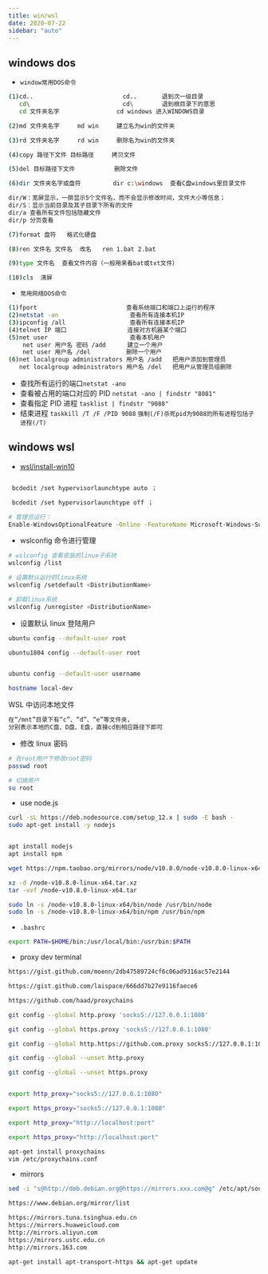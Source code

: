 ```yaml
---
title: win/wsl
date: 2020-07-22
sidebar: "auto"
---
```


## windows dos

- `window常用DOS命令`

```bash
(1)cd..                         cd..       退到次一级目录
   cd\                          cd\        退到根目录下的意思
   cd 文件夹名字                cd windows 进入WINDOWS目录

(2)md 文件夹名字     md win     建立名为win的文件夹

(3)rd 文件夹名字     rd win     删除名为win的文件夹

(4)copy 路径下文件 目标路径     拷贝文件

(5)del 目标路径下文件           删除文件

(6)dir 文件夹名字或盘符         dir c:\windows  查看C盘windows里目录文件

dir/W：宽屏显示，一排显示5个文件名，而不会显示修改时间，文件大小等信息；
dir/S：显示当前目录及其子目录下所有的文件
dir/a 查看所有文件包括隐藏文件
dir/p 分页查看

(7)format 盘符   格式化硬盘

(8)ren 文件名 文件名  改名   ren 1.bat 2.bat

(9)type 文件名  查看文件内容（一般用来看bat或txt文件）

(10)cls  清屏
```

- `常用网络DOS命令`

```bash
(1)fport                         查看系统端口和端口上运行的程序
(2)netstat -an                    查看所有连接本机IP
(3)ipconfig /all                  查看所有连接本机IP
(4)telnet IP 端口                 连接对方机器某个端口
(5)net user                       查看本机用户
    net user 用户名 密码 /add      建立一个用户
    net user 用户名 /del          删除一个用户
(6)net localgroup administrators 用户名 /add   把用户添加到管理员
   net localgroup administrators 用户名 /del   把用户从管理员组删除
```

- 查找所有运行的端口`netstat -ano`
- 查看被占用的端口对应的 PID `netstat -ano | findstr "8081"`
- 查看指定 PID 进程 `tasklist | findstr "9088"`
- 结束进程 `taskkill /T /F /PID 9088` `强制(/F)杀死pid为9088的所有进程包括子进程(/T)`

## windows wsl

- [wsl/install-win10](https://docs.microsoft.com/zh-cn/windows/wsl/install-win10)

```bash

 bcdedit /set hypervisorlaunchtype auto ；

 bcdedit /set hypervisorlaunchtype off ；

# 管理员运行：
Enable-WindowsOptionalFeature -Online -FeatureName Microsoft-Windows-Subsystem-Linux
```

- wslconfig 命令进行管理

```bash
# wslconfig 查看安装的linux子系统
wslconfig /list

# 设置默认运行的linux系统
wslconfig /setdefault <DistributionName>

# 卸载linux系统
wslconfig /unregister <DistributionName>
```

- 设置默认 linux 登陆用户

```bash
ubuntu config --default-user root

ubuntu1804 config --default-user root


ubuntu config --default-user username

hostname local-dev

```

WSL 中访问本地文件

```bash
在“/mnt”目录下有“c”、“d”、“e”等文件夹，
分别表示本地的C盘、D盘、E盘，直接cd到相应路径下即可
```

- 修改 linux 密码

```bash
# 在root用户下修改root密码
passwd root

# 切换用户
su root
```

- use node.js

```bash
curl -sL https://deb.nodesource.com/setup_12.x | sudo -E bash -
sudo apt-get install -y nodejs


apt install nodejs
apt install npm

wget https://npm.taobao.org/mirrors/node/v10.8.0/node-v10.8.0-linux-x64.tar.xz

xz -d /node-v10.8.0-linux-x64.tar.xz
tar -xvf /node-v10.8.0-linux-x64.tar

sudo ln -s /node-v10.8.0-linux-x64/bin/node /usr/bin/node
sudo ln -s /node-v10.8.0-linux-x64/bin/npm /usr/bin/npm
```

- `.bashrc`

```bash
export PATH=$HOME/bin:/usr/local/bin:/usr/bin:$PATH
```

- proxy dev terminal

```bash
https://gist.github.com/moenn/2db47589724cf6c06ad9316ac57e2144

https://gist.github.com/laispace/666dd7b27e9116faece6

https://github.com/haad/proxychains

git config --global http.proxy 'socks5://127.0.0.1:1080'

git config --global https.proxy 'socks5://127.0.0.1:1080'

git config --global http.https://github.com.proxy socks5://127.0.0.1:1086

git config --global --unset http.proxy

git config --global --unset https.proxy


export http_proxy="socks5://127.0.0.1:1080"

export https_proxy="socks5://127.0.0.1:1080"

export http_proxy="http://localhost:port"

export https_proxy="http://localhost:port"

apt-get install proxychains
vim /etc/proxychains.conf
```

- mirrors

```bash
sed -i "s@http://deb.debian.org@https://mirrors.xxx.com@g" /etc/apt/sources.list

https://www.debian.org/mirror/list

https://mirrors.tuna.tsinghua.edu.cn
https://mirrors.huaweicloud.com
http://mirrors.aliyun.com
https://mirrors.ustc.edu.cn
http://mirrors.163.com

apt-get install apt-transport-https && apt-get update
```
